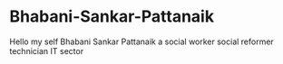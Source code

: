 # Bhabani-Sankar-Pattanaik
Hello my self Bhabani Sankar Pattanaik a social worker social reformer technician IT sector
